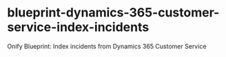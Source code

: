 # blueprint-dynamics-365-customer-service-index-incidents
Onify Blueprint: Index incidents from Dynamics 365 Customer Service
